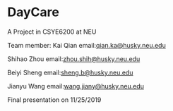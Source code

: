 # DayCare
A Project in CSYE6200 at NEU

Team member:
Kai Qian email:qian.ka@husky.neu.edu

Shihao Zhou email:zhou.shih@husky.neu.edu

Beiyi Sheng email:sheng.b@husky.neu.edu

Jianyu Wang email:wang.jiany@husky.neu.edu

Final presentation on 11/25/2019

